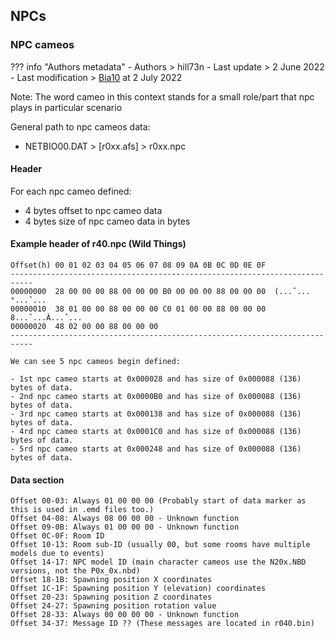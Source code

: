 ## NPCs

### NPC cameos

??? info "Authors metadata"
    - Authors > hill73n
    - Last update > 2 June 2022
    - Last modification > [Bia10](https://github.com/Bia10) at 2 July 2022

Note: The word cameo in this context stands for a small role/part that npc plays in particular scenario

General path to npc cameos data:

- NETBIO00.DAT > [r0xx.afs] > r0xx.npc

#### Header

For each npc cameo defined:

- 4 bytes offset to npc cameo data
- 4 bytes size of npc cameo data in bytes

#### Example header of r40.npc (Wild Things)
```
Offset(h) 00 01 02 03 04 05 06 07 08 09 0A 0B 0C 0D 0E 0F
---------------------------------------------------------------------------
00000000  28 00 00 00 88 00 00 00 B0 00 00 00 88 00 00 00  (...ˆ...°...ˆ...
00000010  38 01 00 00 88 00 00 00 C0 01 00 00 88 00 00 00  8...ˆ...À...ˆ...
00000020  48 02 00 00 88 00 00 00 
---------------------------------------------------------------------------

We can see 5 npc cameos begin defined:

- 1st npc cameo starts at 0x000028 and has size of 0x000088 (136) bytes of data.
- 2nd npc cameo starts at 0x0000B0 and has size of 0x000088 (136) bytes of data.
- 3rd npc cameo starts at 0x000138 and has size of 0x000088 (136) bytes of data.
- 4rd npc cameo starts at 0x0001C0 and has size of 0x000088 (136) bytes of data.
- 5rd npc cameo starts at 0x000248 and has size of 0x000088 (136) bytes of data.
```

#### Data section

```
Offset 00-03: Always 01 00 00 00 (Probably start of data marker as this is used in .emd files too.)
Offset 04-08: Always 08 00 00 00 - Unknown function
Offset 09-0B: Always 01 00 00 00 - Unknown function
Offset 0C-0F: Room ID 
Offset 10-13: Room sub-ID (usually 00, but some rooms have multiple models due to events)
Offset 14-17: NPC model ID (main character cameos use the N20x.NBD versions, not the P0x_0x.nbd)
Offset 18-1B: Spawning position X coordinates
Offset 1C-1F: Spawning position Y (elevation) coordinates
Offset 20-23: Spawning position Z coordinates
Offset 24-27: Spawning position rotation value
Offset 28-33: Always 00 00 00 00 - Unknown function
Offset 34-37: Message ID ?? (These messages are located in r040.bin)
```